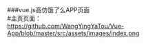###vue.js高仿饿了么APP页面<br>
#主页页面：<br>https://github.com/WangYingYaTou/Vue-App/blob/master/src/assets/images/index.png
